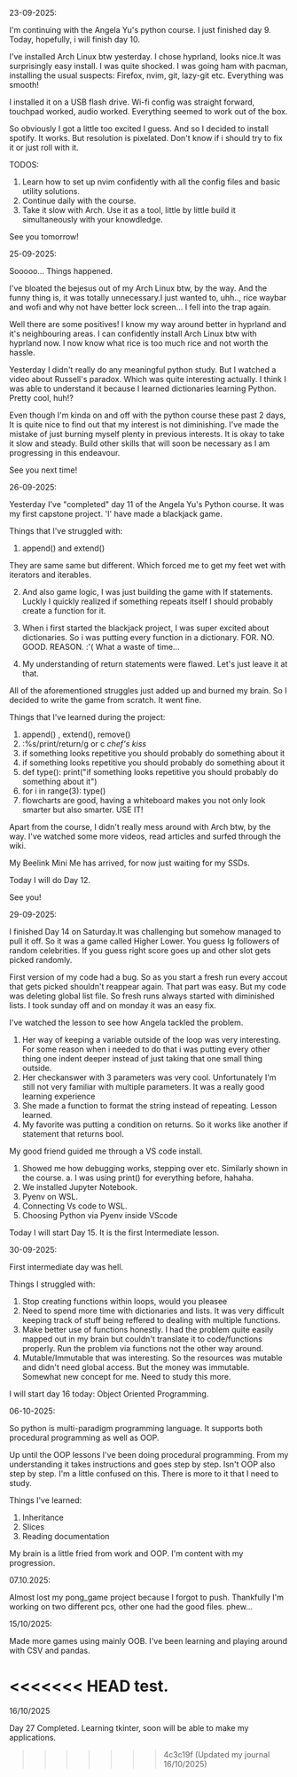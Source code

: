 23-09-2025:

I'm continuing with the Angela Yu's python course. I just finished day 9. Today, hopefully, i will finish day 10.

I've installed Arch Linux btw yesterday. I chose hyprland, looks nice.It was surprisingly easy install. I was quite shocked. I was going ham with pacman, installing the usual suspects: Firefox, nvim, git, lazy-git etc. Everything was smooth!

I installed it on a USB flash drive. Wi-fi config was straight forward, touchpad worked, audio worked. Everything seemed to work out of the box.

So obviously I got a little too excited I guess. And so I decided to install spotify. It works. But resolution is pixelated. Don't know if i should try to fix it or just roll with it.

TODOS:

1. Learn how to set up nvim confidently with all the config files and basic utility solutions.
2. Continue daily with the course.
3. Take it slow with Arch. Use it as a tool, little by little build it simultaneously with your knowdledge.

See you tomorrow!


25-09-2025:

Sooooo... Things happened. 

I've bloated the bejesus out of my Arch Linux btw, by the way. And the funny thing is, it was totally unnecessary.I just wanted to, uhh.., rice waybar and wofi and why not have better lock screen... I fell into the trap again.

Well there are some positives! I know my way around better in hyprland and it's neighbouring areas. I can confidently install Arch Linux btw with hyprland now. I now know what rice is too much rice and not worth the hassle. 

Yesterday I didn't really do any meaningful python study. But I watched a video about Russell's paradox. Which was quite interesting actually. I think I was able to understand it because I learned dictionaries learning Python. Pretty cool, huh!?

Even though I'm kinda on and off with the python course these past 2 days, It is quite nice to find out that my interest is not diminishing. I've made the mistake of just burning myself plenty in previous interests. It is okay to take it slow and steady. Build other skills that will soon be necessary as I am progressing in this endeavour.

See you next time!


26-09-2025:

Yesterday I've "completed" day 11 of the Angela Yu's Python course. It was my first capstone project. 'I' have made a blackjack game. 

Things that I've struggled with:
  
  1. append() and extend()

They are same same but different. Which forced me to get my feet wet with iterators and iterables.

  2. And also game logic, I was just building the game with If statements. Luckly I quickly realized if something repeats itself I should probably create a function for it.

  3. When i first started the blackjack project, I was super excited about dictionaries. So i was putting every function in a dictionary. FOR. NO. GOOD. REASON. :'( What a waste of time...

  4. My understanding of return statements were flawed. Let's just leave it at that.

All of the aforementioned struggles just added up and burned my brain. So I decided to write the game from scratch. It went fine. 

Things that I've learned during the project:

  1. append() , extend(), remove()
  2. :%s/print/return/g or c *chef's kiss*
  3. if something looks repetitive you should probably do something about it
  4. if something looks repetitive you should probably do something about it
  5. def type():
         print("if something looks repetitive you should probably do something about it")
  6. for i in range(3):
         type()
  7. flowcharts are good, having a whiteboard makes you not only look smarter but also smarter. USE IT!

Apart from the course, I didn't really mess around with Arch btw, by the way. I've watched some more videos, read articles and surfed through the wiki. 

My Beelink Mini Me has arrived, for now just waiting for my SSDs.

Today I will do Day 12. 

See you!


29-09-2025:

I finished Day 14 on Saturday.It was challenging but somehow managed to pull it off. So it was a game called Higher Lower. You guess Ig followers of random celebrities. If you guess right score goes up and other slot gets picked randomly. 

First version of my code had a bug. So as you start a fresh run every accout that gets picked shouldn't reappear again. That part was easy. But my code was deleting global list file. So fresh runs always started with diminished lists. I took sunday off and on monday it was an easy fix. 

I've watched the lesson to see how Angela tackled the problem. 
  1. Her way of keeping a variable outside of the loop was very interesting. For some reason when i needed to do that i was putting every other thing one indent deeper instead of just taking that one small thing outside.
  2. Her checkanswer with 3 parameters was very cool. Unfortunately I'm still not very familiar with multiple parameters. It was a really good learning experience
  3. She made a function to format the string instead of repeating. Lesson learned.
  4. My favorite was putting a condition on returns. So it works like another if statement that returns bool. 

My good friend guided me through a VS code install. 
  1. Showed me how debugging works, stepping over etc. Similarly shown in the course.
    a. I was using print() for everything before, hahaha. 
  2. We installed Jupyter Notebook.
  3. Pyenv on WSL.
  4. Connecting Vs code to WSL.
  5. Choosing Python via Pyenv inside VScode

Today I will start Day 15. It is the first Intermediate lesson. 

30-09-2025:

First intermediate day was hell.

Things I struggled with:

  1.  Stop creating functions within loops, would you pleasee
  2.  Need to spend more time with dictionaries and lists. It was very difficult keeping track of stuff being reffered to dealing with multiple functions.
  3.  Make better use of functions honestly. I had the problem quite easily mapped out in my brain but couldn't translate it to code/functions properly. Run the problem via functions not the other way around.
  4. Mutable/Immutable that was interesting. So the resources was mutable and didn't need global access. But the money was immutable. Somewhat new concept for me. Need to study this more.

I will start day 16 today: Object Oriented Programming.

06-10-2025:

So python is multi-paradigm programming language. It supports both procedural programming as well as OOP.

Up until the OOP lessons I've been doing procedural programming. From my understanding it takes instructions and goes step by step. Isn't OOP also step by step. I'm a little confused on this. There is more to it that I need to study. 

Things I've learned:

  1. Inheritance
  2. Slices
  3. Reading documentation

My brain is a little fried from work and OOP. I'm content with my progression. 

07.10.2025:

Almost lost my pong_game project because I forgot to push. Thankfully I'm working on two different pcs, other one had the good files. phew...

15/10/2025:

Made more games using mainly OOB. I've been learning and playing around with CSV and pandas. 

<<<<<<< HEAD
test.
=======

16/10/2025

Day 27 Completed. Learning tkinter, soon will be able to make my applications.
>>>>>>> 4c3c19f (Updated my journal 16/10/2025)
